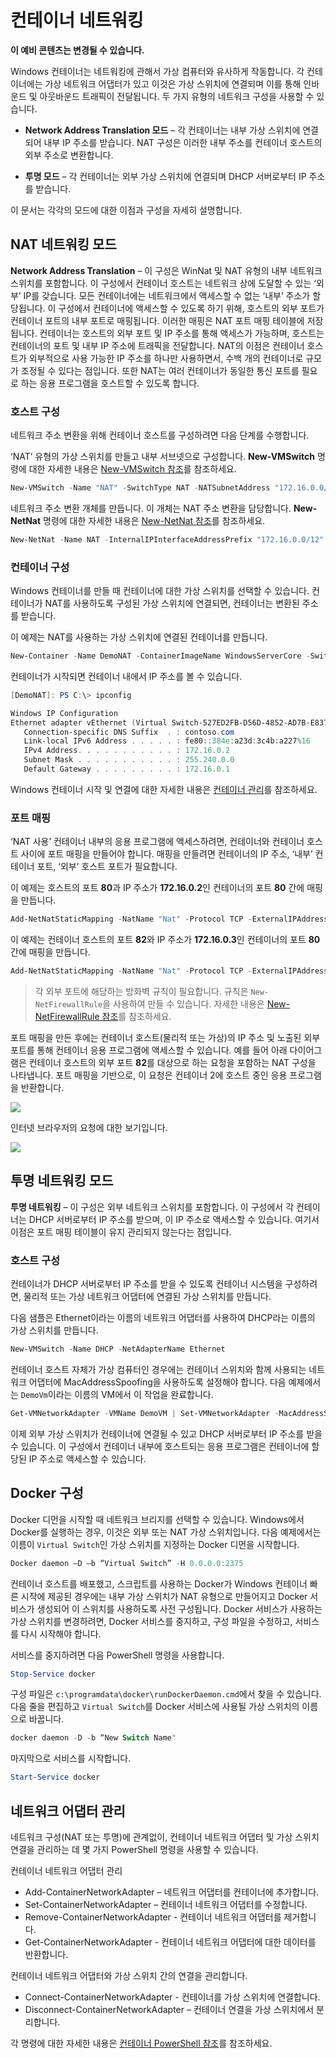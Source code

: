 # 컨테이너 네트워킹

**이 예비 콘텐츠는 변경될 수 있습니다.**

Windows 컨테이너는 네트워킹에 관해서 가상 컴퓨터와 유사하게 작동합니다. 각 컨테이너에는 가상 네트워크 어댑터가 있고 이것은 가상 스위치에 연결되며 이를 통해 인바운드 및 아웃바운드 트래픽이 전달됩니다. 두 가지 유형의 네트워크 구성을 사용할 수 있습니다.

- **Network Address Translation 모드** – 각 컨테이너는 내부 가상 스위치에 연결되어 내부 IP 주소를 받습니다. NAT 구성은 이러한 내부 주소를 컨테이너 호스트의 외부 주소로 변환합니다.

- **투명 모드** – 각 컨테이너는 외부 가상 스위치에 연결되며 DHCP 서버로부터 IP 주소를 받습니다.

이 문서는 각각의 모드에 대한 이점과 구성을 자세히 설명합니다.

## NAT 네트워킹 모드

**Network Address Translation** – 이 구성은 WinNat 및 NAT 유형의 내부 네트워크 스위치를 포함합니다. 이 구성에서 컨테이너 호스트는 네트워크 상에 도달할 수 있는 ‘외부’ IP를 갖습니다. 모든 컨테이너에는 네트워크에서 액세스할 수 없는 ‘내부’ 주소가 할당됩니다. 이 구성에서 컨테이너에 액세스할 수 있도록 하기 위해, 호스트의 외부 포트가 컨테이너 포트의 내부 포트로 매핑됩니다. 이러한 매핑은 NAT 포트 매핑 테이블에 저장됩니다. 컨테이너는 호스트의 외부 포트 및 IP 주소를 통해 액세스가 가능하며, 호스트는 컨테이너의 포트 및 내부 IP 주소에 트래픽을 전달합니다. NAT의 이점은 컨테이너 호스트가 외부적으로 사용 가능한 IP 주소를 하나만 사용하면서, 수백 개의 컨테이너로 규모가 조정될 수 있다는 점입니다. 또한 NAT는 여러 컨테이너가 동일한 통신 포트를 필요로 하는 응용 프로그램을 호스트할 수 있도록 합니다.

### 호스트 구성

네트워크 주소 변환을 위해 컨테이너 호스트를 구성하려면 다음 단계를 수행합니다.

‘NAT’ 유형의 가상 스위치를 만들고 내부 서브넷으로 구성합니다. **New-VMSwitch** 명령에 대한 자세한 내용은 [New-VMSwitch 참조](https://technet.microsoft.com/en-us/library/hh848455.aspx)를 참조하세요.

```powershell
New-VMSwitch -Name "NAT" -SwitchType NAT -NATSubnetAddress "172.16.0.0/12"
```
네트워크 주소 변환 개체를 만듭니다. 이 개체는 NAT 주소 변환을 담당합니다. **New-NetNat** 명령에 대한 자세한 내용은 [New-NetNat 참조](https://technet.microsoft.com/en-us/library/dn283361.aspx)를 참조하세요.

```powershell
New-NetNat -Name NAT -InternalIPInterfaceAddressPrefix "172.16.0.0/12" 
```

### 컨테이너 구성

Windows 컨테이너를 만들 때 컨테이너에 대한 가상 스위치를 선택할 수 있습니다. 컨테이너가 NAT를 사용하도록 구성된 가상 스위치에 연결되면, 컨테이너는 변환된 주소를 받습니다.

이 예제는 NAT를 사용하는 가상 스위치에 연결된 컨테이너를 만듭니다.

```powershell
New-Container -Name DemoNAT -ContainerImageName WindowsServerCore -SwitchName "NAT"
```

컨테이너가 시작되면 컨테이너 내에서 IP 주소를 볼 수 있습니다.

```powershell
[DemoNAT]: PS C:\> ipconfig

Windows IP Configuration
Ethernet adapter vEthernet (Virtual Switch-527ED2FB-D56D-4852-AD7B-E83732A032F5-0):
   Connection-specific DNS Suffix  . : contoso.com
   Link-local IPv6 Address . . . . . : fe80::384e:a23d:3c4b:a227%16
   IPv4 Address. . . . . . . . . . . : 172.16.0.2
   Subnet Mask . . . . . . . . . . . : 255.240.0.0
   Default Gateway . . . . . . . . . : 172.16.0.1
```

Windows 컨테이너 시작 및 연결에 대한 자세한 내용은 [컨테이너 관리](./manage_containers.md)를 참조하세요.

### 포트 매핑

‘NAT 사용’ 컨테이너 내부의 응용 프로그램에 액세스하려면, 컨테이너와 컨테이너 호스트 사이에 포트 매핑을 만들어야 합니다. 매핑을 만들려면 컨테이너의 IP 주소, ‘내부’ 컨테이너 포트, ‘외부’ 호스트 포트가 필요합니다.

이 예제는 호스트의 포트 **80**과 IP 주소가 **172.16.0.2**인 컨테이너의 포트 **80** 간에 매핑을 만듭니다.

```powershell
Add-NetNatStaticMapping -NatName "Nat" -Protocol TCP -ExternalIPAddress 0.0.0.0 -InternalIPAddress 172.16.0.2 -InternalPort 80 -ExternalPort 80
```

이 예제는 컨테이너 호스트의 포트 **82**와 IP 주소가 **172.16.0.3**인 컨테이너의 포트 **80** 간에 매핑을 만듭니다.

```powershell
Add-NetNatStaticMapping -NatName "Nat" -Protocol TCP -ExternalIPAddress 0.0.0.0 -InternalIPAddress 172.16.0.3 -InternalPort 80 -ExternalPort 82
```
> 각 외부 포트에 해당하는 방화벽 규칙이 필요합니다. 규칙은 `New-NetFirewallRule`을 사용하여 만들 수 있습니다. 자세한 내용은 [New-NetFirewallRule 참조](https://technet.microsoft.com/en-us/library/jj554908.aspx)를 참조하세요.

포트 매핑을 만든 후에는 컨테이너 호스트(물리적 또는 가상)의 IP 주소 및 노출된 외부 포트를 통해 컨테이너 응용 프로그램에 액세스할 수 있습니다. 예를 들어 아래 다이어그램은 컨테이너 호스트의 외부 포트 **82**를 대상으로 하는 요청을 포함하는 NAT 구성을 나타냅니다. 포트 매핑을 기반으로, 이 요청은 컨테이너 2에 호스트 중인 응용 프로그램을 반환합니다.

![](./media/nat1.png)

인터넷 브라우저의 요청에 대한 보기입니다.

![](./media/portmapping.png)

## 투명 네트워킹 모드

**투명 네트워킹** – 이 구성은 외부 네트워크 스위치를 포함합니다. 이 구성에서 각 컨테이너는 DHCP 서버로부터 IP 주소를 받으며, 이 IP 주소로 액세스할 수 있습니다. 여기서 이점은 포트 매핑 테이블이 유지 관리되지 않는다는 점입니다.

### 호스트 구성

컨테이너가 DHCP 서버로부터 IP 주소를 받을 수 있도록 컨테이너 시스템을 구성하려면, 물리적 또는 가상 네트워크 어댑터에 연결된 가상 스위치를 만듭니다.

다음 샘플은 Ethernet이라는 이름의 네트워크 어댑터를 사용하여 DHCP라는 이름의 가상 스위치를 만듭니다.

```powershell
New-VMSwitch -Name DHCP -NetAdapterName Ethernet
```

컨테이너 호스트 자체가 가상 컴퓨터인 경우에는 컨테이너 스위치와 함께 사용되는 네트워크 어댑터에 MacAddressSpoofing을 사용하도록 설정해야 합니다. 다음 예제에서는 `DemoVm`이라는 이름의 VM에서 이 작업을 완료합니다.

```powershell
Get-VMNetworkAdapter -VMName DemoVM | Set-VMNetworkAdapter -MacAddressSpoofing On
```
이제 외부 가상 스위치가 컨테이너에 연결될 수 있고 DHCP 서버로부터 IP 주소를 받을 수 있습니다. 이 구성에서 컨테이너 내부에 호스트되는 응용 프로그램은 컨테이너에 할당된 IP 주소로 액세스할 수 있습니다.

## Docker 구성

Docker 디먼을 시작할 때 네트워크 브리지를 선택할 수 있습니다. Windows에서 Docker를 실행하는 경우, 이것은 외부 또는 NAT 가상 스위치입니다. 다음 예제에서는 이름이 `Virtual Switch`인 가상 스위치를 지정하는 Docker 디먼을 시작합니다.

```powershell
Docker daemon –D –b “Virtual Switch” -H 0.0.0.0:2375
```

컨테이너 호스트를 배포했고, 스크립트를 사용하는 Docker가 Windows 컨테이너 빠른 시작에 제공된 경우에는 내부 가상 스위치가 NAT 유형으로 만들어지고 Docker 서비스가 생성되어 이 스위치를 사용하도록 사전 구성됩니다. Docker 서비스가 사용하는 가상 스위치를 변경하려면, Docker 서비스를 중지하고, 구성 파일을 수정하고, 서비스를 다시 시작해야 합니다.

서비스를 중지하려면 다음 PowerShell 명령을 사용합니다.

```powershell
Stop-Service docker
```

구성 파일은 `c:\programdata\docker\runDockerDaemon.cmd`에서 찾을 수 있습니다. 다음 줄을 편집하고 `Virtual Switch`를 Docker 서비스에 사용될 가상 스위치의 이름으로 바꿉니다.

```powershell
docker daemon -D -b “New Switch Name"
```
마지막으로 서비스를 시작합니다.

```powershell
Start-Service docker
```

## 네트워크 어댑터 관리

네트워크 구성(NAT 또는 투명)에 관계없이, 컨테이너 네트워크 어댑터 및 가상 스위치 연결을 관리하는 데 몇 가지 PowerShell 명령을 사용할 수 있습니다.

컨테이너 네트워크 어댑터 관리

- Add-ContainerNetworkAdapter – 네트워크 어댑터를 컨테이너에 추가합니다.
- Set-ContainerNetworkAdapter – 컨테이너 네트워크 어댑터를 수정합니다.
- Remove-ContainerNetworkAdapter - 컨테이너 네트워크 어댑터를 제거합니다.
- Get-ContainerNetworkAdapter - 컨테이너 네트워크 어댑터에 대한 데이터를 반환합니다.

컨테이너 네트워크 어댑터와 가상 스위치 간의 연결을 관리합니다.

- Connect-ContainerNetworkAdapter - 컨테이너를 가상 스위치에 연결합니다.
- Disconnect-ContainerNetworkAdapter – 컨테이너 연결을 가상 스위치에서 분리합니다.

각 명령에 대한 자세한 내용은 [컨테이너 PowerShell 참조](https://technet.microsoft.com/en-us/library/mt433069.aspx)를 참조하세요.




<!--HONumber=Feb16_HO1-->
